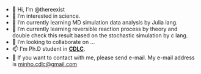- 👋 Hi, I’m @thereexist
- 👀 I’m interested in science.
- 🌱 I’m currently learning MD simulation data analysis by Julia lang.
- 🍭 I’m currently learning reversible reaction process by theory and double check this result based on the stochastic simulation by c lang.
- 💞️ I’m looking to collaborate on ...
- 📫 I'm Ph.D student in [**CDLC**](http://cdlc.cau.ac.kr/). 
- 🦉 If you want to contact with me, please send e-mail. My e-mail address is minho.cdlc@gmail.com

<!---
thereexist/thereexist is a ✨ special ✨ repository because its `README.md` (this file) appears on your GitHub profile.
You can click the Preview link to take a look at your changes.
--->
